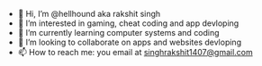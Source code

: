 - 👋 Hi, I’m @hellhound aka rakshit singh
- 👀 I’m interested in gaming, cheat coding and app devloping
- 🌱 I’m currently learning computer systems and coding
- 💞️ I’m looking to collaborate on apps and websites devloping
- 📫 How to reach me: you email at singhrakshit1407@gmail.com 
<!---
singhhellhound/singhhellhound is a ✨ special ✨ repository because its `README.md` (this file) appears on your GitHub profile.
You can click the Preview link to take a look at your changes.
--->
